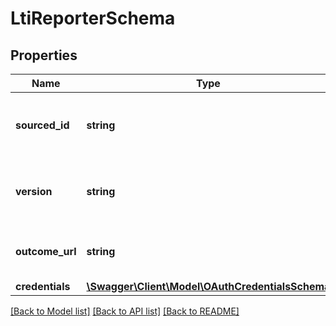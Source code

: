 # LtiReporterSchema

## Properties
Name | Type | Description | Notes
------------ | ------------- | ------------- | -------------
**sourced_id** | **string** | The LTI sourced ID associated with the launch | 
**version** | **string** | The version of LTI reporting to use (1.0 or 1.1). | 
**outcome_url** | **string** | The URL to which LTI results will be posted. | 
**credentials** | [**\Swagger\Client\Model\OAuthCredentialsSchema**](OAuthCredentialsSchema.md) |  | 

[[Back to Model list]](../README.md#documentation-for-models) [[Back to API list]](../README.md#documentation-for-api-endpoints) [[Back to README]](../README.md)


